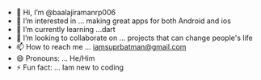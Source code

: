 - 👋 Hi, I’m @baalajiramanrp006 
- 👀 I’m interested in ... making great apps for both Android and ios
- 🌱 I’m currently learning ...dart
- 💞️ I’m looking to collaborate on ... projects that can change people's life
- 📫 How to reach me ... iamsuprbatman@gmail.com
- 😄 Pronouns: ... He/Him
- ⚡ Fun fact: ... Iam new to coding

<!---
baalajiramanrp006/baalajiramanrp006 is a ✨ special ✨ repository because its `README.md` (this file) appears on your GitHub profile.
You can click the Preview link to take a look at your changes.
--->
